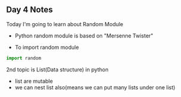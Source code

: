 ## Day 4 Notes

Today I'm going to learn about Random Module

- Python random module is based on "Mersenne Twister"

- To import random module

```python
import random
```

2nd topic is List(Data structure) in python

- list are mutable
- we can nest list also(means we can put many lists under one list)

